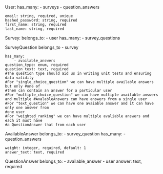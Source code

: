 User:
    has_many: 
        - surveys
        - question_answers
    
    email: string, required, unique
    hashed_password: string, required
    first_name: string, required
    last_name: string, required

Survey:
    belongs_to: 
        - user
    has_many:
        - survey_questions
        
SurveyQuestion
    belongs_to
        - survey

    has_many:
        - available_answers
    question_type: enum, required
    question_text: text, required
    #The question type should aid us in writing unit tests and ensuring data validity
    #For "single_choice_question" we can have multiple available answers but only #one of 
    #them can contain an answer for a particular user
    #For "multiple_choice_question" we can have multiple available answers and multiple #AvalableAnswers can have answers from a single user
    #For "text_question" we can have one avaiable answer and it can have only one answer from
    #one user
    #For "weighted_ranking" we can have multiple avaliable answers and each it must have
    #a QuestionAnswer that from each user
    
AvailableAnswer
    belongs_to:
        - survey_question
    has_many:
        - question_answers

    weight: integer, required, default: 1
    answer_text: text, required

QuestionAnswer
    belongs_to:
        - available_answer
        - user 
    answer: text, required

